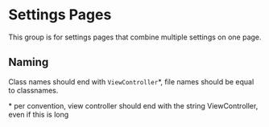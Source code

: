 #  Settings Pages

This group is for settings pages that combine multiple settings on one page.


## Naming

Class names should end with `ViewController`\*, file names should be equal to classnames.

\* per convention, view controller should end with the string ViewController, even if this is long

